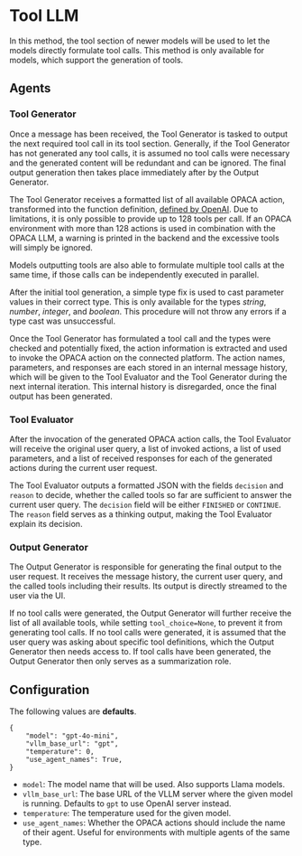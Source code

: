 # Tool LLM

In this method, the tool section of newer models will be used to let the models directly formulate tool calls. This method is only available for models, which support the generation of tools.

## Agents

### Tool Generator

Once a message has been received, the Tool Generator is tasked to output the next required tool call in its tool section. Generally, if the Tool Generator has not generated any tool calls, it is assumed no tool calls were necessary and the generated content will be redundant and can be ignored. The final output generation then takes place immediately after by the Output Generator.

The Tool Generator receives a formatted list of all available OPACA action, transformed into the function definition, [defined by OpenAI](https://platform.openai.com/docs/guides/function-calling). Due to limitations, it is only possible to provide up to 128 tools per call. If an OPACA environment with more than 128 actions is used in combination with the OPACA LLM, a warning is printed in the backend and the excessive tools will simply be ignored.

Models outputting tools are also able to formulate multiple tool calls at the same time, if those calls can be independently executed in parallel.

After the initial tool generation, a simple type fix is used to cast parameter values in their correct type. This is only available for the types _string_, _number_, _integer_, and _boolean_. This procedure will not throw any errors if a type cast was unsuccessful.

Once the Tool Generator has formulated a tool call and the types were checked and potentially fixed, the action information is extracted and used to invoke the OPACA action on the connected platform. The action names, parameters, and responses are each stored in an internal message history, which will be given to the Tool Evaluator and the Tool Generator during the next internal iteration. This internal history is disregarded, once the final output has been generated.

### Tool Evaluator

After the invocation of the generated OPACA action calls, the Tool Evaluator will receive the original user query, a list of invoked actions, a list of used parameters, and a list of received responses for each of the generated actions during the current user request.

The Tool Evaluator outputs a formatted JSON with the fields `decision` and `reason` to decide, whether the called tools so far are sufficient to answer the current user query. The `decision` field will be either `FINISHED` or `CONTINUE`. The `reason` field serves as a thinking output, making the Tool Evaluator explain its decision.

### Output Generator

The Output Generator is responsible for generating the final output to the user request. It receives the message history, the current user query, and the called tools including their results. Its output is directly streamed to the user via the UI.

If no tool calls were generated, the Output Generator will further receive the list of all available tools, while setting `tool_choice=None`, to prevent it from generating tool calls. If no tool calls were generated, it is assumed that the user query was asking about specific tool definitions, which the Output Generator then needs access to. If tool calls have been generated, the Output Generator then only serves as a summarization role.

## Configuration

The following values are **defaults**.

```
{
    "model": "gpt-4o-mini",
    "vllm_base_url": "gpt",
    "temperature": 0,
    "use_agent_names": True,
}
```

- `model`: The model name that will be used. Also supports Llama models.
- `vllm_base_url`: The base URL of the VLLM server where the given model is running. Defaults to `gpt` to use OpenAI server instead.
- `temperature`: The temperature used for the given model.
- `use_agent_names`: Whether the OPACA actions should include the name of their agent. Useful for environments with multiple agents of the same type.
